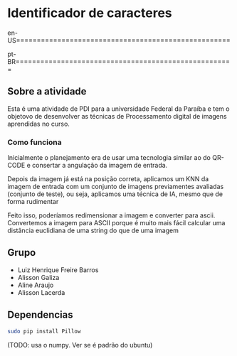 # Identificador de caracteres

en-US====================================================





pt-BR=====================================================

## Sobre a atividade
Esta é uma atividade de PDI para a universidade Federal da Paraíba e tem o objetovo de desenvolver as técnicas de Processamento digital de imagens aprendidas no curso.

### Como funciona

Inicialmente o planejamento era de usar uma tecnologia similar ao do QR-CODE e consertar a angulação da imagem de entrada.

Depois da imagem já está na posição correta, aplicamos um KNN da imagem de entrada com um conjunto de imagens previamentes avaliadas (conjunto de teste), ou seja, aplicamos uma técnica de IA, mesmo que de forma rudimentar


Feito isso, poderíamos redimensionar a imagem e converter para ascii.
Convertemos a imagem para ASCII porque é muito mais fácil calcular uma distância euclidiana de uma string do que de uma imagem


## Grupo
- Luiz Henrique Freire Barros
- Alisson Galiza
- Aline Araujo
- Alisson Lacerda

## Dependencias
```sh
sudo pip install Pillow
```

(TODO: usa o numpy. Ver se é padrão do ubuntu)